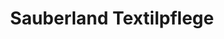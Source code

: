 ---
title: "Sauberland Textilpflege"
url: /kernen-im-remstal/sauberland-textilpflege/
shop: Wäscherei
---